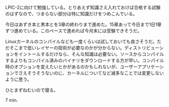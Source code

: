 LPIC-2に向けて勉強している。とりあえず知識さえ入れておけば合格する試験のはずなので、つまらない部分は特に知識だけをつめこんでいる。

今日はあずき本と黒本とを3章の終わりまで進めた。15章あって今日まで1日1章ずつ進めている。このペースで進めれば今月末には受験できそうだ。

Linuxカーネルのコンパイルなども一度くらいは試しておいても良さそうだ。ただそこまで低いレイヤーの技術が必要なのかが分からない。ディストリビューションをイントールするだけなら、そんな知識は必要ない。ソースからコンパイルするよりもコンパイル済みのバイナリをダウンロードする方が早い。コンパイル時のオプションを変えたいとかがあるのかもしれないが、ユーザーアプリケーションでさえそうそうないのに、カーネルについてなど滅多なことでは変更しないように思う。

ひとまずねむいので寝る。

7 min.

